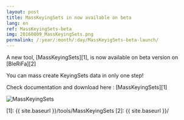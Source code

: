 ```yaml
---
layout: post
title: MassKeyingSets in now available on beta
lang: en
ref: MassKeyingSets-beta
img: 20160809_MassKeyingSets.png
permalink: /:year/:month/:day/MassKeyigSets-beta-launch/
---
```


A new tool, [MassKeyingSets][1], is now available on beta version on [BleRiFa][2]  

You can mass create KeyingSets data in only one step!  

Check documentation and download here : [MassKeyingSets][1]

![MassKeyingSets]({{site.base_url}}/assets/img/MassKeyingSets/popup_bones.png)

[1]: {{ site.baseurl }}/tools/MassKeyingSets
[2]: {{ site.baseurl }}/

